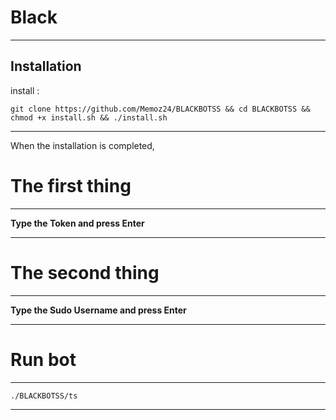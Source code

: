 Black
==============

______________________________________________________________________________________________________________________

Installation
------------

install :

``` git clone https://github.com/Memoz24/BLACKBOTSS && cd BLACKBOTSS && chmod +x install.sh && ./install.sh ```

______________________________________________________________________________________________________________________

When the installation is completed,

The first thing
========
------
**Type the Token and press Enter**
______________________________________________________________________________________________________________________

The second thing
========
------
**Type the Sudo Username and press Enter**

______________________________________________________________________________________________________________________


Run bot
========
------
```./BLACKBOTSS/ts```

______________________________________________________________________________________________________________________
